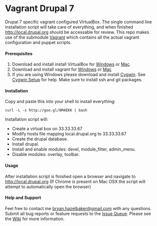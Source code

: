 Vagrant Drupal 7
==============

Drupal 7 specific vagrant configured VirtualBox. The single command line installation script will take care
of everything, and when finished http://local.drupal.org should be accessable for review. This repo makes
use of the submodule [Vagrant](https://github.com/delphian/vagrant) which contains all the actual vagrant
configuration and puppet scripts.

#### Prerequisites ####

1. Download and install install VirtualBox for [Windows](http://download.virtualbox.org/virtualbox/4.2.6/VirtualBox-4.2.6-82870-Win.exe) or [Mac](http://download.virtualbox.org/virtualbox/4.2.6/VirtualBox-4.2.6-82870-OSX.dmg).
2. Download and install vagrant for [Windows](http://files.vagrantup.com/packages/476b19a9e5f499b5d0b9d4aba5c0b16ebe434311/Vagrant.msi) or [Mac](http://files.vagrantup.com/packages/476b19a9e5f499b5d0b9d4aba5c0b16ebe434311/Vagrant.dmg)
3. If you are using Windows please download and install [Cygwin](http://cygwin.com/setup.exe). See [Cygwin Setup](http://cygwin.com/cygwin-ug-net/setup-net.html#setup-packages) for help. Make sure to install ssh and git packages.

#### Installation ####

Copy and paste this into your shell to install everything:

```
curl -L -s http://goo.gl/0M4EKK | bash
```

Installation script will:

 * Create a virtual box on 33.33.33.67
 * Modify hosts file mapping local.drupal.org to 33.33.33.67
 * Create the drupal database.
 * Install drupal.
 * Install and enable modules: devel, module\_filter, admin\_menu.
 * Disable modules: overlay, toolbar.

#### Usage ####

After installation script is finished open a browser and navigate to http://local.drupal.org 
(If Chrome is present on Mac OSX the script will attempt to automatically open the browser)

#### Help and Support ####

Feel free to contact me bryan.hazelbaker@gmail.com with any questions. Submit all bug reports or feature requests to the [Issue Queue](https://github.com/delphian/vagrant-drupal-7/issues). Please see the 
[Wiki](https://github.com/delphian/vagrant-drupal-7/wiki) for more information.
